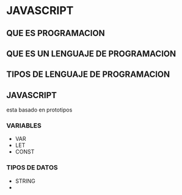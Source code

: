 # JAVASCRIPT 

## QUE ES PROGRAMACION 

## QUE ES UN LENGUAJE DE PROGRAMACION 

## TIPOS DE LENGUAJE DE PROGRAMACION 

## JAVASCRIPT 
esta basado en prototipos 

### VARIABLES 
- VAR
- LET
- CONST

### TIPOS DE DATOS 
- STRING
- 